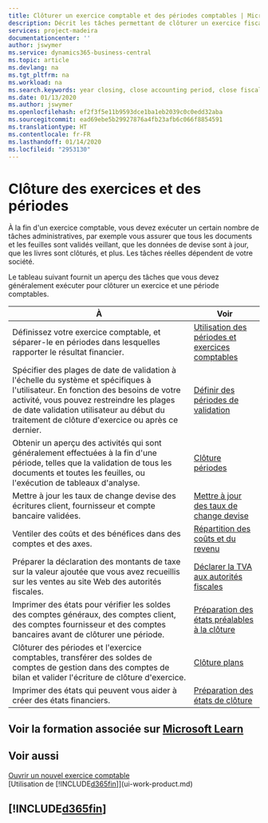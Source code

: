 ```yaml
---
title: Clôturer un exercice comptable et des périodes comptables | Microsoft Docs
description: Décrit les tâches permettant de clôturer un exercice fiscal ou une période comptable, par exemple, en vérifiant que les documents et les feuilles sont validés et en vérifiant les soldes bancaires.
services: project-madeira
documentationcenter: ''
author: jswymer
ms.service: dynamics365-business-central
ms.topic: article
ms.devlang: na
ms.tgt_pltfrm: na
ms.workload: na
ms.search.keywords: year closing, close accounting period, close fiscal year, bank account detailed trial balance
ms.date: 01/13/2020
ms.author: jswymer
ms.openlocfilehash: ef2f3f5e11b9593dce1ba1eb2039c0c0edd32aba
ms.sourcegitcommit: ead69ebe5b29927876a4fb23afb6c066f8854591
ms.translationtype: HT
ms.contentlocale: fr-FR
ms.lasthandoff: 01/14/2020
ms.locfileid: "2953130"
---
```

# <a name="closing-years-and-periods"></a>Clôture des exercices et des périodes
À la fin d'un exercice comptable, vous devez exécuter un certain nombre de tâches administratives, par exemple vous assurer que tous les documents et les feuilles sont validés veillant, que les données de devise sont à jour, que les livres sont clôturés, et plus. Les tâches réelles dépendent de votre société.

Le tableau suivant fournit un aperçu des tâches que vous devez généralement exécuter pour clôturer un exercice et une période comptables.

| À | Voir |
| --- | --- |
| Définissez votre exercice comptable, et séparer-le en périodes dans lesquelles rapporter le résultat financier. | [Utilisation des périodes et exercices comptables](finance-accounting-periods-and-fiscal-years.md)|
| Spécifier des plages de date de validation à l'échelle du système et spécifiques à l'utilisateur. En fonction des besoins de votre activité, vous pouvez restreindre les plages de date validation utilisateur au début du traitement de clôture d'exercice ou après ce dernier. |[Définir des périodes de validation](finance-how-specify-posting-periods.md) |
| Obtenir un aperçu des activités qui sont généralement effectuées à la fin d'une période, telles que la validation de tous les documents et toutes les feuilles, ou l'exécution de tableaux d'analyse. |[Clôture périodes](year-how-complete-period-end-processes.md) |
| Mettre à jour les taux de change devise des écritures client, fournisseur et compte bancaire validées. |[Mettre à jour des taux de change devise](finance-how-update-currencies.md) |
| Ventiler des coûts et des bénéfices dans des comptes et des axes. |[Répartition des coûts et du revenu](year-allocate-costs-income.md) |
| Préparer la déclaration des montants de taxe sur la valeur ajoutée que vous avez recueillis sur les ventes au site Web des autorités fiscales. |[Déclarer la TVA aux autorités fiscales](finance-how-report-vat.md)|
| Imprimer des états pour vérifier les soldes des comptes généraux, des comptes client, des comptes fournisseur et des comptes bancaires avant de clôturer une période. |[Préparation des états préalables à la clôture](year-prepare-preclose-reports.md) |
| Clôturer des périodes et l'exercice comptables, transférer des soldes de comptes de gestion dans des comptes de bilan et valider l'écriture de clôture d'exercice. |[Clôture plans](year-close-books.md) |
| Imprimer des états qui peuvent vous aider à créer des états financiers. |[Préparation des états de clôture](year-prepare-close-statement.md) |

## <a name="see-related-training-at-microsoft-learnlearnmodulesclose-fiscal-year-dynamics-365-business-centralindex"></a>Voir la formation associée sur [Microsoft Learn](/learn/modules/close-fiscal-year-dynamics-365-business-central/index)

## <a name="see-also"></a>Voir aussi
[Ouvrir un nouvel exercice comptable](finance-how-open-new-fiscal-year.md)  
[Utilisation de [!INCLUDE[d365fin](includes/d365fin_md.md)]](ui-work-product.md)

## [!INCLUDE[d365fin](includes/free_trial_md.md)]  
